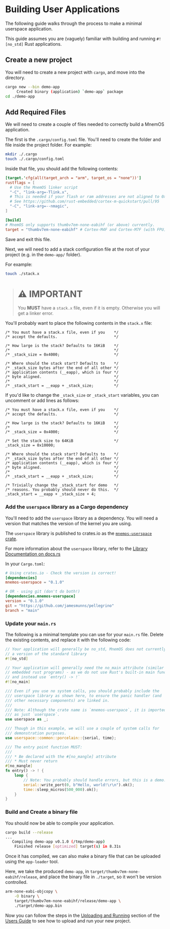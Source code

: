 # Building User Applications

The following guide walks through the process to make a minimal userspace application.

This guide assumes you are (vaguely) familiar with building and running `#![no_std]` Rust applications.

## Create a new project

You will need to create a new project with `cargo`, and move into the directory.

```sh
cargo new --bin demo-app
     Created binary (application) `demo-app` package
cd ./demo-app
```

## Add Required Files

We will need to create a couple of files needed to correctly build a MnemOS application.

The first is the `.cargo/config.toml` file. You'll need to create the folder and file inside the project folder. For example:

```sh
mkdir ./.cargo
touch ./.cargo/config.toml
```

Inside that file, you should add the following contents:

```toml
[target.'cfg(all(target_arch = "arm", target_os = "none"))']
rustflags = [
  # Use the MnemOS linker script
  "-C", "link-arg=-Tlink.x",
  # This is needed if your flash or ram addresses are not aligned to 0x10000 in memory.x
  # See https://github.com/rust-embedded/cortex-m-quickstart/pull/95
  "-C", "link-arg=--nmagic",
]

[build]
# MnemOS only supports thumbv7em-none-eabihf (or above) currently.
target = "thumbv7em-none-eabihf" # Cortex-M4F and Cortex-M7F (with FPU)
```

Save and exit this file.

Next, we will need to add a stack configuration file at the root of your project (e.g. in the `demo-app/` folder).

For example:

```sh
touch ./stack.x
```

> # ⚠️ IMPORTANT
>
> You **MUST** have a `stack.x` file, even if it is empty. Otherwise you will get a linker error.

You'll probably want to place the following contents in the `stack.x` file:

```text
/* You must have a stack.x file, even if you    */
/* accept the defaults.                         */

/* How large is the stack? Defaults to 16KiB    */
/*                                              */
/* _stack_size = 0x4000;                        */

/* Where should the stack start? Defaults to    */
/* _stack_size bytes after the end of all other */
/* application contents (__eapp), which is four */
/* byte aligned.                                */
/*                                              */
/* _stack_start = __eapp + _stack_size;         */
```

If you'd like to change the `_stack_size` or `_stack_start` variables, you can uncomment or add lines as follows:

```text
/* You must have a stack.x file, even if you    */
/* accept the defaults.                         */

/* How large is the stack? Defaults to 16KiB    */
/*                                              */
/* _stack_size = 0x4000;                        */

/* Set the stack size to 64KiB                  */
_stack_size = 0x10000;

/* Where should the stack start? Defaults to    */
/* _stack_size bytes after the end of all other */
/* application contents (__eapp), which is four */
/* byte aligned.                                */
/*                                              */
/* _stack_start = __eapp + _stack_size;         */

/* Trivially change the _stack_start for demo   */
/* reasons. You probably should never do this.  */
_stack_start = __eapp + _stack_size + 4;
```

### Add the `userspace` library as a Cargo dependency

You'll need to add the `userspace` library as a dependency. You will
need a version that matches the version of the kernel you are using.

The `userspace` library is published to crates.io as the [`mnemos-userspace` crate](https://crates.io/crates/mnemos-userspace).

For more information about the `userspace` library, refer to the [Library Documentation on docs.rs](https://docs.rs/mnemos-userspace)

In your `Cargo.toml`:

```toml
# Using crates.io - Check the version is correct!
[dependencies]
mnemos-userspace = "0.1.0"

# OR - using git (don't do both!)
[dependencies.mnemos-userspace]
version = "0.1.0"
git = "https://github.com/jamesmunns/pellegrino"
branch = "main"
```

### Update your `main.rs`

The following is a minimal template you can use for your `main.rs` file. Delete the existing contents, and replace
it with the following code:

```rust
// Your application will generally be no_std, MnemOS does not currently provide
// a version of the standard library
#![no_std]

// Your application will generally need the no_main attribute (similar to
// embedded rust programs) - as we do not use Rust's built-in main function,
// and instead use `entry() -> !`
#![no_main]

/// Even if you use no system calls, you should probably include the
/// userspace library as shown here, to ensure the panic handler (and
/// other necessary components) are linked in.
///
/// Note: Although the crate name is `mnemos-userspace`, it is imported
/// as just `userspace`.
use userspace as _;

/// Though in this example, we will use a couple of system calls for
/// demonstration purposes.
use userspace::common::porcelain::{serial, time};

/// The entry point function MUST:
///
/// * Be declared with the #[no_mangle] attribute
/// * Must never return
#[no_mangle]
fn entry() -> ! {
    loop {
        // Note: You probably should handle errors, but this is a demo.
        serial::write_port(0, b"Hello, world!\r\n").ok();
        time::sleep_micros(500_000).ok();
    }
}
```

### Build and Create a binary file

You should now be able to compile your application.

```sh
cargo build --release
...
   Compiling demo-app v0.1.0 (/tmp/demo-app)
    Finished release [optimized] target(s) in 8.31s
```

Once it has compiled, we can also make a binary file that can be uploaded using the `app-loader` tool.

Here, we take the produced `demo-app`, in `target/thumbv7em-none-eabihf/release`, and place the binary file in `./target`, so it won't be version controlled.

```sh
arm-none-eabi-objcopy \
    -O binary \
    target/thumbv7em-none-eabihf/release/demo-app \
    ./target/demo-app.bin
```

Now you can follow the steps in the [Uploading and Running](./../user-guide/upload-and-run.md) section of the [Users Guide](./../user-guide/intro.md) to see how to upload and run your new project.
